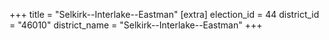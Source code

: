 +++
title = "Selkirk--Interlake--Eastman"
[extra]
election_id = 44
district_id = "46010"
district_name = "Selkirk--Interlake--Eastman"
+++
